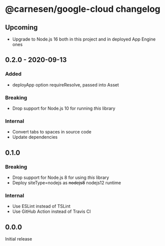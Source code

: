 # **@carnesen/google-cloud** changelog

## Upcoming

- Upgrade to Node.js 16 both in this project and in deployed App Engine ones

## 0.2.0 - 2020-09-13

### Added

- deployApp option requireResolve, passed into Asset

### Breaking

- Drop support for Node.js 10 for running _this_ library

### Internal

- Convert tabs to spaces in source code
- Update dependencies

## 0.1.0

### Breaking

- Drop support for Node.js 8 for using _this_ library
- Deploy siteType=nodejs as ~~nodejs8~~ nodejs12 runtime

### Internal

- Use ESLint instead of TSLint
- Use GitHub Action instead of Travis CI

## 0.0.0

Initial release
